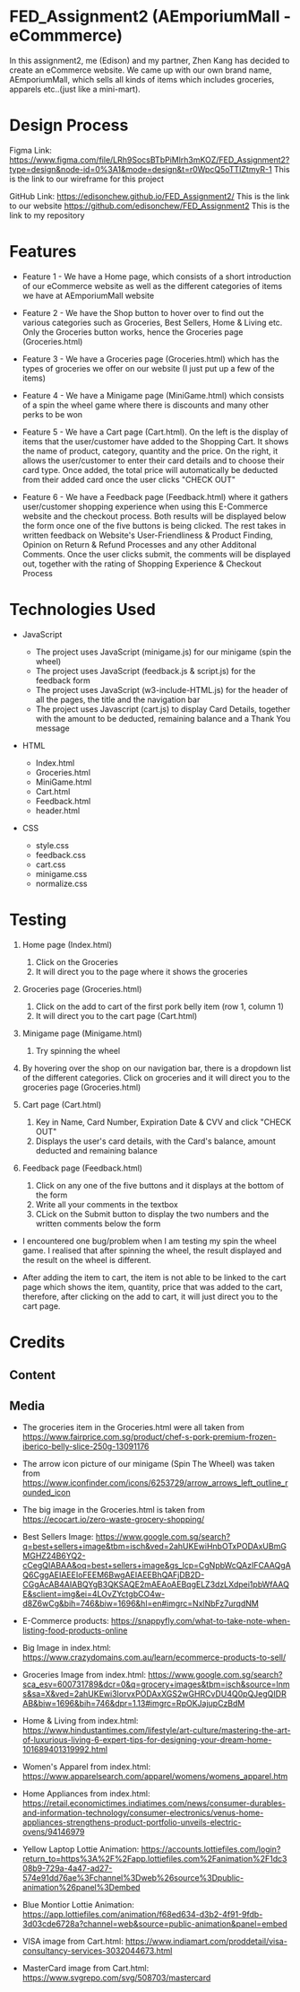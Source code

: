# FED_Assignment2 (AEmporiumMall - eCommmerce)
In this assignment2, me (Edison) and my partner, Zhen Kang has decided to create an eCommerce website. We came up with our own brand name, AEmporiumMall, which sells all kinds of items which includes groceries, apparels etc..(just like a mini-mart).

# Design Process


Figma Link: https://www.figma.com/file/LRh9SocsBTbPiMlrh3mKOZ/FED_Assignment2?type=design&node-id=0%3A1&mode=design&t=r0WpcQ5oTTIZtmyR-1
This is the link to our wireframe for this project

GitHub Link: https://edisonchew.github.io/FED_Assignment2/
This is the link to our website
https://github.com/edisonchew/FED_Assignment2
This is the link to my repository
# Features
- Feature 1 - We have a Home page, which consists of a short introduction of our eCommerce website as well as the different categories of items we have at AEmporiumMall website

- Feature 2 - We have the Shop button to hover over to find out the various categories such as Groceries, Best Sellers, Home & Living etc. Only the Groceries button works, hence the Groceries page (Groceries.html)
 
- Feature 3 - We have a Groceries page (Groceries.html) which has the types of groceries we offer on our website (I just put up a few of the items)

- Feature 4 - We have a Minigame page (MiniGame.html) which consists of a spin the wheel game where there is discounts and many other perks to be won

- Feature 5 - We have a Cart page (Cart.html). On the left is the display of items that the user/customer have added to the Shopping Cart. It shows the name of product, category, quantity and the price. On the right,
  it allows the user/customer to enter their card details and to choose their card type. Once added, the total price will automatically be deducted from their added card once the user clicks "CHECK OUT"

- Feature 6 - We have a Feedback page (Feedback.html) where it gathers user/customer shopping experience when using this E-Commerce website and the checkout process. Both results will be displayed below the form
  once one of the five buttons is being clicked. The rest takes in written feedback on Website's User-Friendliness & Product Finding, Opinion on Return & Refund Processes and any other Additonal Comments. Once the
  user clicks submit, the comments will be displayed out, together with the rating of Shopping Experience & Checkout Process

# Technologies Used
- JavaScript
    - The project uses JavaScript (minigame.js) for our minigame (spin the wheel)
    - The project uses JavaScript (feedback.js & script.js) for the feedback form
    - The project uses JavaScript (w3-include-HTML.js) for the header of all the pages, the title and the navigation bar
    - The project uses Javascript (cart.js) to display Card Details, together with the amount to be deducted, remaining balance and a Thank You message

- HTML
    - Index.html
    - Groceries.html
    - MiniGame.html
    - Cart.html
    - Feedback.html
    - header.html

- CSS
    - style.css
    - feedback.css
    - cart.css
    - minigame.css
    - normalize.css

# Testing
1. Home page (Index.html)
    1. Click on the Groceries
    2. It will direct you to the page where it shows the groceries

2. Groceries page (Groceries.html)
    1. Click on the add to cart of the first pork belly item (row 1, column 1)
    2. It will direct you to the cart page (Cart.html)

3. Minigame page (Minigame.html)
    1. Try spinning the wheel

4. By hovering over the shop on our navigation bar, there is a dropdown list of the different categories. Click on groceries and it will direct you to the groceries page (Groceries.html)

5. Cart page (Cart.html)
   1. Key in Name, Card Number, Expiration Date & CVV and click "CHECK OUT"
   2. Displays the user's card details, with the Card's balance, amount deducted and remaining balance
  
6. Feedback page (Feedback.html)
   1. Click on any one of the five buttons and it displays at the bottom of the form
   2. Write all your comments in the textbox
   3. CLick on the Submit button to display the two numbers and the written comments below the form

- I encountered one bug/problem when I am testing my spin the wheel game. I realised that after spinning the wheel, the result displayed and the result on the wheel is different.

- After adding the item to cart, the item is not able to be linked to the cart page which shows the item, quantity, price that was added to the cart, therefore, after clicking on the add to cart, it will just direct you to the cart page.


# Credits

## Content 

## Media
- The groceries item in the Groceries.html were all taken from https://www.fairprice.com.sg/product/chef-s-pork-premium-frozen-iberico-belly-slice-250g-13091176

- The arrow icon picture of our minigame (Spin The Wheel) was taken from https://www.iconfinder.com/icons/6253729/arrow_arrows_left_outline_rounded_icon

- The big image in the Groceries.html is taken from https://ecocart.io/zero-waste-grocery-shopping/

- Best Sellers Image: https://www.google.com.sg/search?q=best+sellers+image&tbm=isch&ved=2ahUKEwiHnbOTxPODAxUBmGMGHZ24B6YQ2-cCegQIABAA&oq=best+sellers+image&gs_lcp=CgNpbWcQAzIFCAAQgAQ6CggAEIAEEIoFEEM6BwgAEIAEEBhQAFjDB2D-CGgAcAB4AIABQYgB3QKSAQE2mAEAoAEBqgELZ3dzLXdpei1pbWfAAQE&sclient=img&ei=4LOvZYctgbCO4w-d8Z6wCg&bih=746&biw=1696&hl=en#imgrc=NxlNbFz7urqdNM

- E-Commerce products:  https://snappyfly.com/what-to-take-note-when-listing-food-products-online

- Big Image in index.html: https://www.crazydomains.com.au/learn/ecommerce-products-to-sell/

- Groceries Image from index.html: https://www.google.com.sg/search?sca_esv=600731789&dcr=0&q=grocery+images&tbm=isch&source=lnms&sa=X&ved=2ahUKEwi3lorvxPODAxXGS2wGHRCvDU4Q0pQJegQIDRAB&biw=1696&bih=746&dpr=1.13#imgrc=RpOKJajupCzBdM

- Home & Living from index.html: https://www.hindustantimes.com/lifestyle/art-culture/mastering-the-art-of-luxurious-living-6-expert-tips-for-designing-your-dream-home-101689401319992.html

- Women's Apparel from index.html: https://www.apparelsearch.com/apparel/womens/womens_apparel.htm

- Home Appliances from index.html: https://retail.economictimes.indiatimes.com/news/consumer-durables-and-information-technology/consumer-electronics/venus-home-appliances-strengthens-product-portfolio-unveils-electric-ovens/94146979

- Yellow Laptop Lottie Animation: https://accounts.lottiefiles.com/login?return_to=https%3A%2F%2Fapp.lottiefiles.com%2Fanimation%2F1dc308b9-729a-4a47-ad27-574e91dd76ae%3Fchannel%3Dweb%26source%3Dpublic-animation%26panel%3Dembed

- Blue Montior Lottie Animation: https://app.lottiefiles.com/animation/f68ed634-d3b2-4f91-9fdb-3d03cde6728a?channel=web&source=public-animation&panel=embed

- VISA image from Cart.html: https://www.indiamart.com/proddetail/visa-consultancy-services-3032044673.html

- MasterCard image from Cart.html: https://www.svgrepo.com/svg/508703/mastercard